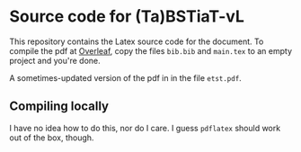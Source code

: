 # Source code for (Ta)BSTiaT-vL

This repository contains the Latex source code for the document.
To compile the pdf at [Overleaf](overleaf.com), copy the files `bib.bib`
and `main.tex` to an empty project and you're done.

A sometimes-updated version of the pdf in in the file `etst.pdf`.

## Compiling locally
I have no idea how to do this, nor do I care. I guess `pdflatex`
should work out of the box, though.
